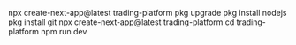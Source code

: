 npx create-next-app@latest trading-platform
pkg upgrade
pkg install nodejs
pkg install git
npx create-next-app@latest trading-platform
cd trading-platform
npm run dev
